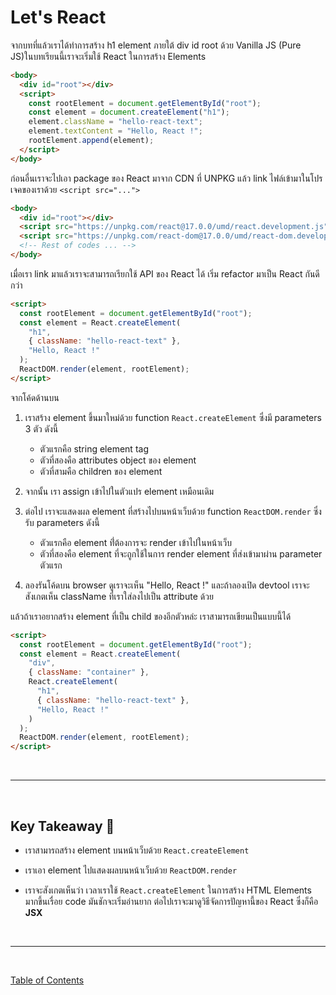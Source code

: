 # Let's React

จากบทที่แล้วเราได้ทำการสร้าง h1 element ภายใต้ div id root ด้วย Vanilla JS (Pure JS)ในบทเรียนนี้เราจะเริ่มใช้ React ในการสร้าง Elements

```html
<body>
  <div id="root"></div>
  <script>
    const rootElement = document.getElementById("root");
    const element = document.createElement("h1");
    element.className = "hello-react-text";
    element.textContent = "Hello, React !";
    rootElement.append(element);
  </script>
</body>
```

ก่อนอื่นเราจะไปเอา package ของ React มาจาก CDN ที่ UNPKG แล้ว link ไฟล์เข้ามาในโปรเจคของเราด้วย `<script src="...">`

```html
<body>
  <div id="root"></div>
  <script src="https://unpkg.com/react@17.0.0/umd/react.development.js"></script>
  <script src="https://unpkg.com/react-dom@17.0.0/umd/react-dom.development.js"></script>
  <!-- Rest of codes ... -->
</body>
```

เมื่อเรา link มาแล้วเราจะสามารถเรียกใช้ API ของ React ได้ เริ่ม refactor มาเป็น React กันดีกว่า

```html
<script>
  const rootElement = document.getElementById("root");
  const element = React.createElement(
    "h1",
    { className: "hello-react-text" },
    "Hello, React !"
  );
  ReactDOM.render(element, rootElement);
</script>
```

จากโค้ดด้านบน

1. เราสร้าง element ขึ้นมาใหม่ด้วย function `React.createElement` ซึ่งมี parameters 3 ตัว ดังนี้

   - ตัวแรกคือ string element tag
   - ตัวที่สองคือ attributes object ของ element
   - ตัวที่สามคือ children ของ element

2. จากนั้น เรา assign เข้าไปในตัวแปร element เหมือนเดิม

3. ต่อไป เราจะแสดงผล element ที่สร้างไปบนหน้าเว็บด้วย function `ReactDOM.render` ซึ่งรับ parameters ดังนี้

   - ตัวแรกคือ element ท่ี่ต้องการจะ render เข้าไปในหน้าเว็บ
   - ตัวที่สองคือ element ที่จะถูกใช้ในการ render element ที่ส่งเข้ามาผ่าน parameter ตัวแรก

4. ลองรันโค้ดบน browser ดูเราจะเห็น "Hello, React !" และถ้าลองเปิด devtool เราจะสังเกตเห็น className ที่เราใส่ลงไปเป็น attribute ด้วย

แล้วถ้าเราอยากสร้าง element ที่เป็น child ของอีกตัวหล่ะ เราสามารถเขียนเป็นแบบนี้ได้

```html
<script>
  const rootElement = document.getElementById("root");
  const element = React.createElement(
    "div",
    { className: "container" },
    React.createElement(
      "h1",
      { className: "hello-react-text" },
      "Hello, React !"
    )
  );
  ReactDOM.render(element, rootElement);
</script>
```

<br><hr><br>

## Key Takeaway 🌟

- เราสามารถสร้าง element บนหน้าเว็บด้วย `React.createElement`

- เราเอา element ไปแสดงผลบนหน้าเว็บด้วย `ReactDOM.render`

- เราจะสังเกตเห็นว่า เวลาเราใช้ `React.createElement` ในการสร้าง HTML Elements มากขึ้นเรื่อย code มันชักจะเริ่มอ่านยาก ต่อไปเราจะมาดูวิธีจัดการปัญหานี้ของ React ซึ่งก็คือ **JSX**

<br><hr><br>

[Table of Contents](https://github.com/napatwongchr/intro-to-react/blob/main/README.md)

